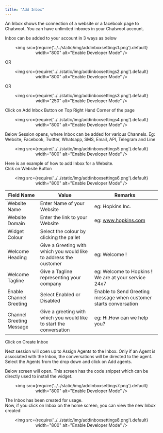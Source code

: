 ```yaml
---
title: "Add Inbox"
---
```


An Inbox shows the connection of a website or a facebook page to Chatwoot. You can have unlimited inboxes in your Chatwoot account.

Inbox can be added to your account in 3 ways as below  
<div align="center">

<img src={require('../../static/img/addinboxsettings1.png').default} width="800" alt="Enable Developer Mode" />

</div>

OR

<div align="center">

<img src={require('../../static/img/addinboxsettings2.png').default} width="800" alt="Enable Developer Mode" />

</div>  

OR

<div align="center">

<img src={require('../../static/img/addinboxsettings3.png').default} width="250" alt="Enable Developer Mode" />

</div>  

Click on Add Inbox Button on Top Right Hand Corner of the page

<div align="center">

<img src={require('../../static/img/addinboxsettings4.png').default} width="800" alt="Enable Developer Mode" />

</div> 

Below Session opens, where Inbox can be added for various Channels. Eg: Website, Facebook, Twitter, Whatsapp, SMS, Email, API, Telegram and Line  
<div align="center">

<img src={require('../../static/img/addinboxsettings5.png').default} width="800" alt="Enable Developer Mode" />

</div>   

Here is an example of how to add Inbox for a Website.   
Clck on Website Button

<div align="center">

<img src={require('../../static/img/addinboxsettings6.png').default} width="800" alt="Enable Developer Mode" />

</div>  

| Field Name               | Value                                                                | Remarks                                                           |
|--------------------------|----------------------------------------------------------------------|-------------------------------------------------------------------|
| Website Name             | Enter Name of your Website                                           | eg: Hopkins Inc.                                                  |
| Website Domain           | Enter the link to your Website                                       | eg: www.hopkins.com                                               |
| Widget Colour            | Select the colour by clicking the pallet                             |                                                                   |
| Welcome Heading          | Give a Greeting with which you  would like to address the customer   | eg: Welcome !                                                     |
| Welcome Tagline          | Give a Tagline representing your  company                            | eg: Welcome to Hopkins !  We are at your service 24x7             |
| Enable Channel Greeting  | Select Enabled or Disabled                                           | Enable to Send Greeting message when customer starts conversation |
| Channel Greeting Message | Give a greeting with which you would  like to start the conversation | eg: Hi.How can we help you?                                       |

<!-- TODO what is enable channel greeting? -->
Click on Create Inbox

Next session will open up to Assign Agents to the Inbox. Only if an Agent is associated with the Inbox, the conversations will be directed to the agent.
Select the Agents from the drop down and click on Add agents.

Below screen will open. This screen has the code snippet which can be directly used to install the widget. 

<div align="center">

<img src={require('../../static/img/addinboxsettings7.png').default} width="800" alt="Enable Developer Mode" />

</div>  

The Inbox has been created for usage.   
Now, if you click on Inbox on the home screen, you can view the new Inbox created

<div align="center">

<img src={require('../../static/img/addinboxsettings8.png').default} width="800" alt="Enable Developer Mode" />

</div>  







